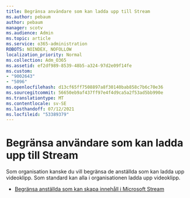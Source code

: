 ```yaml
---
title: Begränsa användare som kan ladda upp till Stream
ms.author: pebaum
author: pebaum
manager: scotv
ms.audience: Admin
ms.topic: article
ms.service: o365-administration
ROBOTS: NOINDEX, NOFOLLOW
localization_priority: Normal
ms.collection: Adm_O365
ms.assetid: ef2df989-8539-48b5-a324-97d2e09f14fe
ms.custom:
- "9002643"
- "5096"
ms.openlocfilehash: d13cf65ff7508897a8f30140bab858c7b6c70e36
ms.sourcegitcommit: 56650eb9af437ff97e4f4d9ca5a2f53ad5bb990e
ms.translationtype: MT
ms.contentlocale: sv-SE
ms.lasthandoff: 07/12/2021
ms.locfileid: "53389379"
---
```

# <a name="restrict-users-who-can-upload-to-stream"></a>Begränsa användare som kan ladda upp till Stream

Som organisation kanske du vill begränsa de anställda som kan ladda upp videoklipp. Som standard kan alla i organisationen ladda upp videoklipp.

- [Begränsa anställda som kan skapa innehåll i Microsoft Stream](/stream/restrict-uploaders)
